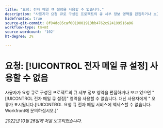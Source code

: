 ```yaml
---
title: "요청: 전자 메일 큐 설정을 사용할 수 없습니다."
description: "사용자가 요청 큐로 구성된 프로젝트의 큐 세부 정보 영역을 편집하거나 보고 있으면 전자 메일 큐 설정 영역을 사용할 수 없습니다. 대신 사용자에게 요청 큐 이메일 서비스에 액세스할 수 없음 오류가 표시됩니다. Workfront에게 문의하십시오."
hidefromtoc: true
source-git-commit: 8f04dc85caf0019001913bb4762c924109516a96
workflow-type: tm+mt
source-wordcount: '102'
ht-degree: 3%

---
```



# 요청: [!UICONTROL 전자 메일 큐 설정] 사용할 수 없음

사용자가 요청 큐로 구성된 프로젝트의 큐 세부 정보 영역을 편집하거나 보고 있으면 &quot;[!UICONTROL 전자 메일 큐 설정]&quot; 영역을 사용할 수 없습니다. 대신 사용자에게 &quot; 오류가 표시됩니다.[!UICONTROL 요청 큐 전자 메일 서비스에 액세스할 수 없습니다. Workfront에 문의하십시오.]&quot;

_2022년 10월 26일에 처음 보고되었습니다._

